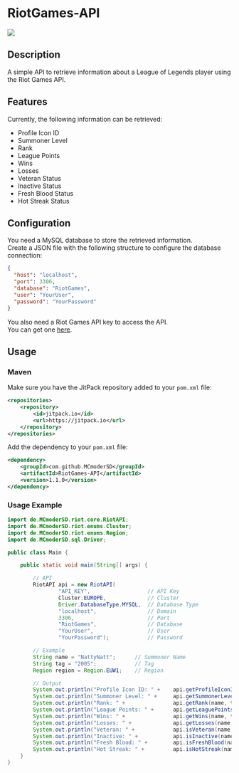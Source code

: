 # RiotGames-API
[![](https://jitpack.io/v/MCmoderSD/RiotGames-API.svg)](https://jitpack.io/#MCmoderSD/RiotGames-API)

## Description
A simple API to retrieve information about a League of Legends player using the Riot Games API.

## Features
Currently, the following information can be retrieved:
- Profile Icon ID
- Summoner Level
- Rank
- League Points
- Wins
- Losses
- Veteran Status
- Inactive Status
- Fresh Blood Status
- Hot Streak Status

## Configuration
You need a MySQL database to store the retrieved information. <br>
Create a JSON file with the following structure to configure the database connection:
```json
{
  "host": "localhost",
  "port": 3306,
  "database": "RiotGames",
  "user": "YourUser",
  "password": "YourPassword"
}
```

You also need a Riot Games API key to access the API. <br>
You can get one [here](https://developer.riotgames.com/).

## Usage

### Maven
Make sure you have the JitPack repository added to your `pom.xml` file:
```xml
<repositories>
    <repository>
        <id>jitpack.io</id>
        <url>https://jitpack.io</url>
    </repository>
</repositories>
```
Add the dependency to your `pom.xml` file:
```xml
<dependency>
    <groupId>com.github.MCmoderSD</groupId>
    <artifactId>RiotGames-API</artifactId>
    <version>1.1.0</version>
</dependency>
```

### Usage Example
```java
import de.MCmoderSD.riot.core.RiotAPI;
import de.MCmoderSD.riot.enums.Cluster;
import de.MCmoderSD.riot.enums.Region;
import de.MCmoderSD.sql.Driver;

public class Main {

    public static void main(String[] args) {

        // API
        RiotAPI api = new RiotAPI(
                "API_KEY",                  // API Key
                Cluster.EUROPE,             // Cluster
                Driver.DatabaseType.MYSQL,  // Database Type
                "localhost",                // Domain
                3306,                       // Port
                "RiotGames",                // Database
                "YourUser",                 // User
                "YourPassword");            // Password

        // Example
        String name = "NattyNatt";      // Summoner Name
        String tag = "2005";            // Tag
        Region region = Region.EUW1;    // Region

        // Output
        System.out.println("Profile Icon ID: " +    api.getProfileIconId(name, tag, region));
        System.out.println("Summoner Level: " +     api.getSummonerLevel(name, tag, region));
        System.out.println("Rank: " +               api.getRank(name, tag, region));
        System.out.println("League Points: " +      api.getLeaguePoints(name, tag, region));
        System.out.println("Wins: " +               api.getWins(name, tag, region));
        System.out.println("Losses: " +             api.getLosses(name, tag, region));
        System.out.println("Veteran: " +            api.isVeteran(name, tag, region));
        System.out.println("Inactive: " +           api.isInactive(name, tag, region));
        System.out.println("Fresh Blood: " +        api.isFreshBlood(name, tag, region));
        System.out.println("Hot Streak: " +         api.isHotStreak(name, tag, region));
    }
}
```